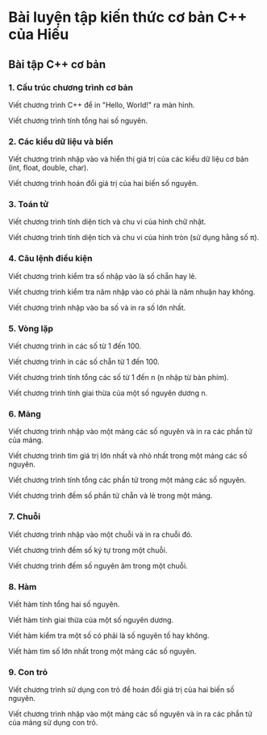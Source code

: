 # Bài luyện tập kiến thức cơ bản C++ của Hiếu

## Bài tập C++ cơ bản
### 1. Cấu trúc chương trình cơ bản

Viết chương trình C++ để in "Hello, World!" ra màn hình.

Viết chương trình tính tổng hai số nguyên.

### 2. Các kiểu dữ liệu và biến
Viết chương trình nhập vào và hiển thị giá trị của các kiểu dữ liệu cơ bản (int, float, double, char).

Viết chương trình hoán đổi giá trị của hai biến số nguyên.

### 3. Toán tử
Viết chương trình tính diện tích và chu vi của hình chữ nhật.

Viết chương trình tính diện tích và chu vi của hình tròn (sử dụng hằng số π).

### 4. Câu lệnh điều kiện
Viết chương trình kiểm tra số nhập vào là số chẵn hay lẻ.

Viết chương trình kiểm tra năm nhập vào có phải là năm nhuận hay không.

Viết chương trình nhập vào ba số và in ra số lớn nhất.

### 5. Vòng lặp
Viết chương trình in các số từ 1 đến 100.

Viết chương trình in các số chẵn từ 1 đến 100.

Viết chương trình tính tổng các số từ 1 đến n (n nhập từ bàn phím).

Viết chương trình tính giai thừa của một số nguyên dương n.

### 6. Mảng
Viết chương trình nhập vào một mảng các số nguyên và in ra các phần tử của mảng.

Viết chương trình tìm giá trị lớn nhất và nhỏ nhất trong một mảng các số nguyên.

Viết chương trình tính tổng các phần tử trong một mảng các số nguyên.

Viết chương trình đếm số phần tử chẵn và lẻ trong một mảng.

### 7. Chuỗi
Viết chương trình nhập vào một chuỗi và in ra chuỗi đó.

Viết chương trình đếm số ký tự trong một chuỗi.

Viết chương trình đếm số nguyên âm trong một chuỗi.

### 8. Hàm
Viết hàm tính tổng hai số nguyên.

Viết hàm tính giai thừa của một số nguyên dương.

Viết hàm kiểm tra một số có phải là số nguyên tố hay không.

Viết hàm tìm số lớn nhất trong một mảng các số nguyên.

### 9. Con trỏ
Viết chương trình sử dụng con trỏ để hoán đổi giá trị của hai biến số nguyên.

Viết chương trình nhập vào một mảng các số nguyên và in ra các phần tử của mảng sử dụng con trỏ.
